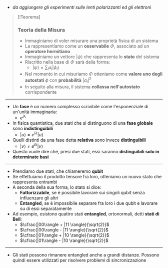 + *da aggiungere gli esperimenti sulle lenti polarizzanti ed gli elettroni*
>[!Teorema]
> ### Teoria della Misura
> + Immaginiamo di voler misurare una proprietà fisica di un sistema
> + La rappresentiamo come un **osservabile** $\Phi$, associato ad un **operatore hermitiano**
> + Immaginiamo un vettore $| \psi \rangle$ che rappresenta lo **stato** del sistema
> + Riscritto nella base di $\Phi$ sarà della forma:
> 	+ $| \psi \rangle = \sum_{i} a_i | \phi_i \rangle$
> + Nel momento in cui misuriamo $\Phi$ otteniamo come **valore uno degli autostati** $\phi$ con **probabilità** $|a_i|^2$
> + In seguito alla misura, il sistema **collassa nell'autostato** corrispondente

---
+ Un **fase** è un numero complesso scrivibile come l'esponenziale di un'unità immaginaria:
	+ $e^{i\lambda}$
+ In fisica quantistica, due stati che si distinguono di una **fase globale** sono **indistinguibili**
	+ $| u \rangle = e^{i\lambda} | u \rangle$
+ Quelli distinti da una fase detta **relativa** sono invece **distinguibili**
	+ $| v \rangle \neq e^{i\lambda} | v \rangle$
+ Questo vuole dire che, presi due stati, essi saranno **distinguibili solo in determinate basi**
---
+ Prendiamo due stati, che chiameremo **qubit**
+ Se effettuiamo il prodotto tensore fra loro, otteniamo un nuovo stato che rappresenta entrambi
+ A seconda della sua forma, lo stato si dice:
	+ **Fattorizzabile**, se è possibile lavorare sui singoli qubit senza influenzare gli altri
	+ **Entangled**, se è impossibile separare fra loro i due qubit e lavorare su di essi separatamente
+ Ad esempio, esistono quattro stati **entangled**, ortonormali, detti **stati di Bell**:
	+ $\cfrac{|00\rangle + |11 \rangle}{\sqrt{2}}$
	+ $\cfrac{|00\rangle - |11 \rangle}{\sqrt{2}}$
	+ $\cfrac{|01\rangle + |10 \rangle}{\sqrt{2}}$
	+ $\cfrac{|01\rangle - |10 \rangle}{\sqrt{2}}$
---
+ Gli stati possono rimanere entangled anche a grandi distanze. Possono quindi essere utilizzati per risolvere problemi di sincronizzazione